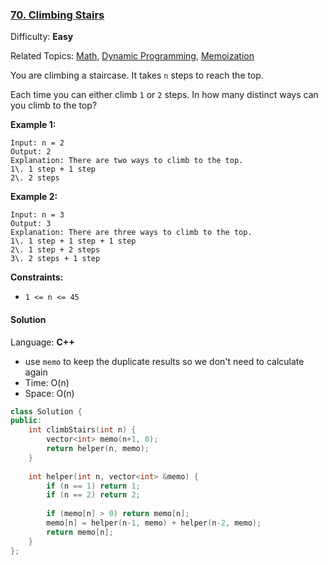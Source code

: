 ### [70\. Climbing Stairs](https://leetcode.com/problems/climbing-stairs/)

Difficulty: **Easy**

Related Topics: [Math](https://leetcode.com/tag/math/), [Dynamic Programming](https://leetcode.com/tag/dynamic-programming/), [Memoization](https://leetcode.com/tag/memoization/)


You are climbing a staircase. It takes `n` steps to reach the top.

Each time you can either climb `1` or `2` steps. In how many distinct ways can you climb to the top?

**Example 1:**

```
Input: n = 2
Output: 2
Explanation: There are two ways to climb to the top.
1\. 1 step + 1 step
2\. 2 steps
```

**Example 2:**

```
Input: n = 3
Output: 3
Explanation: There are three ways to climb to the top.
1\. 1 step + 1 step + 1 step
2\. 1 step + 2 steps
3\. 2 steps + 1 step
```

**Constraints:**

*   `1 <= n <= 45`


#### Solution

Language: **C++**

* use `memo` to keep the duplicate results so we don't need to calculate again
* Time: O(n)
* Space: O(n)

```c++
class Solution {
public:
    int climbStairs(int n) {
        vector<int> memo(n+1, 0);
        return helper(n, memo);
    }
    
    int helper(int n, vector<int> &memo) {
        if (n == 1) return 1;
        if (n == 2) return 2;
        
        if (memo[n] > 0) return memo[n];
        memo[n] = helper(n-1, memo) + helper(n-2, memo);
        return memo[n];
    }
};
```